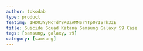 ```yaml
---
author: tokodab
type: product
featimg: 1HD03YyMcTdY8K0zAMNSrYTp0rISrh3zE
title: Suicide Squad Katana Samsung Galaxy S9 Case
tags: [samsung, galaxy, s9]
category: [samsung]
---
```

